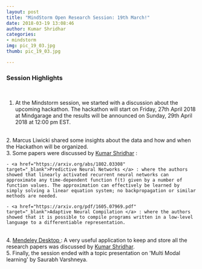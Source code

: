 ```yaml
---
layout: post
title: "MindStorm Open Research Session: 19th March!"
date: 2018-03-19 13:08:46
author: Kumar Shridhar
categories:
- mindstorm
img: pic_19_03.jpg
thumb: pic_19_03.jpg

---
```


### **Session Highlights**
<br>

1. At the Mindstorm session, we started with a discussion about the upcoming hackathon. The hackathon will start on Friday, 27th April 2018 at Mindgarage and the results will be announced on Sunday, 29th April 2018 at 12:00 pm EST.
<br>
2. Marcus Liwicki shared some insights about the data and how and when the Hackathon will be organized. 
<br>
3. Some papers were discussed by <a href="https://kumar-shridhar.github.io/" target="_blank">Kumar Shridhar</a> :

	- <a href="https://arxiv.org/abs/1802.03308" target="_blank">Predictive Neural Networks </a> : where the authors showed that linearly activated recurrent neural networks can approximate any time-dependent function f(t) given by a number of function values. The approximation can effectively be learned by simply solving a linear equation system; no backpropagation or similar methods are needed. 

	- <a href="https://arxiv.org/pdf/1605.07969.pdf" target="_blank">Adaptive Neural Compilation </a> : where the authors showed that it is possible to compile programs written in a low-level language to a differentiable representation. 
<br>
4. <a href="https://www.mendeley.com/guides/desktop" target="_blank"> Mendeley Desktop </a>: A very useful application to keep and store all the research papers was discussed by <a href="https://kumar-shridhar.github.io/" target="_blank">Kumar Shridhar</a>. 
<br>
5. Finally, the session ended with a topic presentation on 'Multi Modal learning' by Saurabh Varshneya. 



